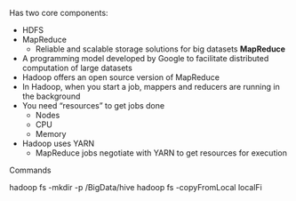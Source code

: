 Has two core components:
- HDFS
- MapReduce
	- Reliable and scalable storage solutions for big datasets
**MapReduce**
- A programming model developed by Google to facilitate distributed computation of large datasets
- Hadoop offers an open source version of MapReduce
- In Hadoop, when you start a job, mappers and reducers are running in the background
- You need “resources” to get jobs done
	- Nodes
	- CPU
	- Memory
- Hadoop uses YARN
	- MapReduce jobs negotiate with YARN to get resources for execution

Commands

hadoop fs -mkdir -p /BigData/hive
hadoop fs -copyFromLocal localFi